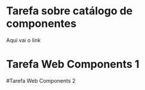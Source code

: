 # Tarefa sobre catálogo de componentes
Aqui vai o link

# Tarefa Web Components 1
<dcc-trigger label="Mundo P"
             action="noticia/mundo/politica"
             value="Mundo Política">
</dcc-trigger>

<dcc-trigger label="Brasil P"
             action="noticia/brasil/politica"
             value="Brasil Política">
</dcc-trigger>

<dcc-trigger label="Brasil E"
             action="noticia/brasil/esporte"
             value="Brasil Esporte">
</dcc-trigger>

<dcc-trigger label="Bahia E"
             action="noticia/bahia/esporte"
             value="Bahia Esporte">
</dcc-trigger>

<dcc-lively-talk duration="0s"
                 character="doctor"
                 speech="I heard about a ">
  <subscribe-dcc topic="noticia/+/politica"></subscribe-dcc>
</dcc-lively-talk>

<dcc-lively-talk duration="0s"
                 character="nurse"
                 speech="I heard about a ">
  <subscribe-dcc topic="noticia/brasil/+"></subscribe-dcc>
</dcc-lively-talk>

<dcc-lively-talk duration="0s"
                 character="patient"
                 speech="I heard about a ">
  <subscribe-dcc topic="noticia/#"></subscribe-dcc>
</dcc-lively-talk>

#Tarefa Web Components 2
<dcc-trigger label="Next Item" action="next/rss">
</dcc-trigger>

<dcc-rss publish="rss/science" source="https://www.wired.com/category/science/feed">
  <subscribe-dcc topic="next/rss" role="step"></subscribe-dcc>
</dcc-rss>

<dcc-rss publish="rss/design" source="https://www.wired.com/category/design/feed">
  <subscribe-dcc topic="next/rss" role="step"></subscribe-dcc>
</dcc-rss>

<dcc-aggregator publish="aggregate/science" quantity="3">
  <subscribe-dcc topic="rss/science"></subscribe-dcc>
</dcc-aggregator>

<dcc-lively-talk id="doctor"
                 duration="0s"
                 character="doctor"
                 speech="News ">
  <subscribe-dcc topic="aggregate/science"></subscribe-dcc>
</dcc-lively-talk>

<dcc-lively-talk id="nurse"
                 duration="0s"
                 character="nurse"
                 speech="News ">
  <subscribe-dcc topic="rss/science"></subscribe-dcc>
</dcc-lively-talk>

<dcc-lively-talk id="patient"
                 duration="0s"
                 character="patient"
                 speech="News ">
  <subscribe-dcc topic="rss/design"></subscribe-dcc>
</dcc-lively-talk>